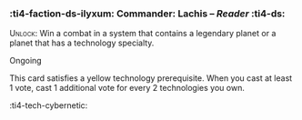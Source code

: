 ### :ti4-faction-ds-ilyxum: **Commander**: Lachis – _Reader_ :ti4-ds:
<span style="font-variant:small-caps;">Unlock</span>: Win a combat in a system that contains a legendary planet or a planet that has a technology specialty.

Ongoing

This card satisfies a yellow technology prerequisite.
When you cast at least 1 vote, cast 1 additional vote for every 2 technologies you own.

:ti4-tech-cybernetic: